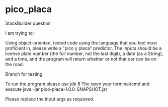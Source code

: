 # pico_placa
StackBuilder question

I am trying to:

Using object-oriented, tested code using the language that you feel most proficient in, please write a "pico y placa" predictor. The inputs should be a license plate number (the full 
number, not the last digit), a date (as a String), and a time, and the program will return whether or not that car can be on the road.

Branch for testing

To run the program please use jdk 8
The open your terminal/cmd and execute
java -jar pico-placa-1.0.0-SNAPSHOT.jar <vehicleLicense> <date> <time>
  
Please replace the input args as requiered.
